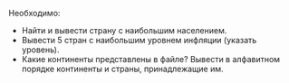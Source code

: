 Необходимо:
* Найти и вывести страну с наибольшим населением.
* Вывести 5 стран с наибольшим уровнем инфляции (указать уровень).
* Какие континенты представлены в файле? Вывести в алфавитном порядке континенты и страны, принадлежащие им.